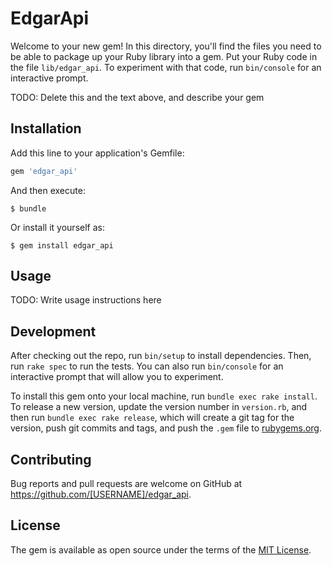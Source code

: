 # EdgarApi

Welcome to your new gem! In this directory, you'll find the files you need to be able to package up your Ruby library into a gem. Put your Ruby code in the file `lib/edgar_api`. To experiment with that code, run `bin/console` for an interactive prompt.

TODO: Delete this and the text above, and describe your gem

## Installation

Add this line to your application's Gemfile:

```ruby
gem 'edgar_api'
```

And then execute:

    $ bundle

Or install it yourself as:

    $ gem install edgar_api

## Usage

TODO: Write usage instructions here

## Development

After checking out the repo, run `bin/setup` to install dependencies. Then, run `rake spec` to run the tests. You can also run `bin/console` for an interactive prompt that will allow you to experiment.

To install this gem onto your local machine, run `bundle exec rake install`. To release a new version, update the version number in `version.rb`, and then run `bundle exec rake release`, which will create a git tag for the version, push git commits and tags, and push the `.gem` file to [rubygems.org](https://rubygems.org).

## Contributing

Bug reports and pull requests are welcome on GitHub at https://github.com/[USERNAME]/edgar_api.

## License

The gem is available as open source under the terms of the [MIT License](http://opensource.org/licenses/MIT).
